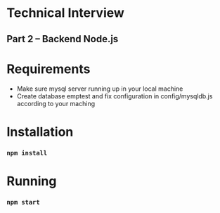 # Technical Interview

## Part 2 – Backend Node.js

# Requirements
- Make sure mysql server running up in your local machine 
- Create database emptest and fix configuration in config/mysqldb.js according to your maching

# Installation

### `npm install`

# Running

### `npm start`


